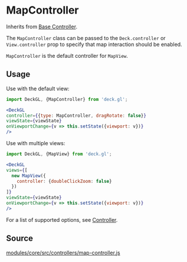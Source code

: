 # MapController

Inherits from [Base Controller](/docs/api-reference/controller.md).

The `MapController` class can be passed to the `Deck.controller` or `View.controller` prop to specify that map interaction should be enabled.

`MapController` is the default controller for `MapView`.

## Usage

Use with the default view:

```jsx
import DeckGL, {MapController} from 'deck.gl';

<DeckGL
controller={{type: MapController, dragRotate: false}}
viewState={viewState}
onViewportChange={v => this.setState({viewport: v})}
/>
```

Use with multiple views:

```jsx
import DeckGL, {MapView} from 'deck.gl';

<DeckGL
views={[
  new MapView({
    controller: {doubleClickZoom: false}
  })
]}
viewState={viewState}
onViewportChange={v => this.setState({viewport: v})}
/>
```

For a list of supported options, see [Controller](/docs/api-reference/controller.md).

## Source

[modules/core/src/controllers/map-controller.js](https://github.com/uber/deck.gl/tree/7.1-release/modules/core/src/controllers/map-controller.js)
